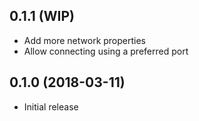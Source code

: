 ## 0.1.1 (WIP)

* Add more network properties
* Allow connecting using a preferred port

## 0.1.0 (2018-03-11)

* Initial release